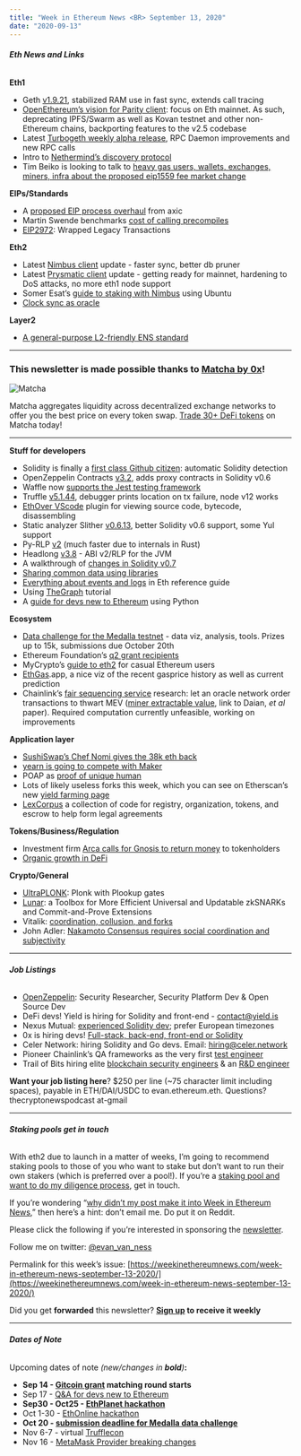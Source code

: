 ```yaml
---
title: "Week in Ethereum News <BR> September 13, 2020"
date: "2020-09-13"
---
```


###### **Eth News and Links**

**Eth1**

- Geth [v1.9.21](https://github.com/ethereum/go-ethereum/releases/tag/v1.9.21), stabilized RAM use in fast sync, extends call tracing
- [OpenEthereum’s vision for Parity client](https://medium.com/openethereum/vision-for-openethereum-ex-parity-client-eb7b11f6eef8): focus on Eth mainnet. As such, deprecating IPFS/Swarm as well as Kovan testnet and other non-Ethereum chains, backporting features to the v2.5 codebase
- Latest [Turbogeth weekly alpha release](https://github.com/ledgerwatch/turbo-geth/releases/tag/v2020.09.02), RPC Daemon improvements and new RPC calls
- Intro to [Nethermind’s discovery protocol](https://medium.com/nethermind-eth/introduction-to-nethermind-discovery-protocol-4bb17ea31d1f)
- Tim Beiko is looking to talk to [heavy gas users, wallets, exchanges, miners, infra about the proposed eip1559 fee market change](https://twitter.com/TimBeiko/status/1303028695641120770)

**EIPs/Standards**

- A [proposed EIP process overhaul](https://hackmd.io/@axic/eip-overhaul) from axic
- Martin Swende benchmarks [cost of calling precompiles](https://gist.github.com/holiman/7153e088af8941379cf21c0e4610d51f)
- [EIP2972](https://eips.ethereum.org/EIPS/eip-2972): Wrapped Legacy Transactions

**Eth2**

- Latest [Nimbus client](https://our.status.im/nimbus-update-september-11th/) update - faster sync, better db pruner
- Latest [Prysmatic client](https://medium.com/prysmatic-labs/eth-2-0-dev-update-56-road-to-mainnet-3fbd50dde484) update - getting ready for mainnet, hardening to DoS attacks, no more eth1 node support
- Somer Esat’s [guide to staking with Nimbus](https://medium.com/@SomerEsat/guide-to-staking-on-ethereum-2-0-ubuntu-medalla-nimbus-5f4b2b0f2d7c?source=friends_link&sk=ee272e7d2c5c53f9e69f302155cb1714) using Ubuntu
- [Clock sync as oracle](https://ethresear.ch/t/clock-sync-as-a-decentralized-trustless-oracle/7959)

**Layer2**

- [A general-purpose L2-friendly ENS standard](https://ethereum-magicians.org/t/a-general-purpose-l2-friendly-ens-standard/4591)

* * *

### **This newsletter is made possible thanks to [Matcha by 0x](https://matcha.xyz/)!**

![Matcha](https://weekinethereumnews.com/wp-content/uploads/2020/06/matcha-avatar.png)

Matcha aggregates liquidity across decentralized exchange networks to offer you the best price on every token swap. [Trade 30+ DeFi tokens](https://matcha.xyz/) on Matcha today!

* * *

**Stuff for developers**

- Solidity is finally a [first class Github citizen](https://twitter.com/NomicLabs/status/1303010441954762754): automatic Solidity detection
- OpenZeppelin Contracts [v3.2](https://forum.openzeppelin.com/t/openzeppelin-contracts-3-2/3783), adds proxy contracts in Solidity v0.6
- Waffle now [supports the Jest testing framework](https://medium.com/ethworks/introducing-waffle-support-for-jest-experimental-331f39d630bd)
- Truffle [v5.1.44](https://github.com/trufflesuite/truffle/releases/tag/v5.1.44), debugger prints location on tx failure, node v12 works
- [EthOver VScode](https://diligence.consensys.net/blog/2020/08/actionable-smart-contract-addresses-for-vscode/) plugin for viewing source code, bytecode, disassembling
- Static analyzer Slither [v0.6.13](https://github.com/crytic/slither/releases/tag/0.6.13), better Solidity v0.6 support, some Yul support
- Py-RLP [v2](https://pypi.org/project/rlp/2.0.0a1/) (much faster due to internals in Rust)
- Headlong [v3.8](https://github.com/esaulpaugh/headlong/releases/tag/v3.8.0) - ABI v2/RLP for the JVM
- A walkthrough of [changes in Solidity v0.7](https://forum.openzeppelin.com/t/changes-in-solidity-0-7-0/3758)
- [Sharing common data using libraries](https://medium.com/coinmonks/sharing-common-data-using-libraries-6573857d328c)
- [Everything about events and logs](https://medium.com/linum-labs/everything-you-ever-wanted-to-know-about-events-and-logs-on-ethereum-fec84ea7d0a5) in Eth reference guide
- Using [TheGraph](https://soliditydeveloper.com/thegraph/) tutorial
- A [guide for devs new to Ethereum](https://snakecharmers.ethereum.org/a-developers-guide-to-ethereum-pt-1/) using Python

**Ecosystem**

- [Data challenge for the Medalla testnet](https://ethereum.org/en/eth2/get-involved/medalla-data-challenge/) - data viz, analysis, tools. Prizes up to 15k, submissions due October 20th
- Ethereum Foundation’s [q2 grant recipients](https://blog.ethereum.org/2020/09/08/esp-q2-updates/)
- MyCrypto’s [guide to eth2](https://medium.com/mycrypto/eth2-0-everything-you-need-to-know-eb32fbfe0bd) for casual Ethereum users
- [EthGas](https://ethgas.app/).app, a nice viz of the recent gasprice history as well as current prediction
- Chainlink’s [fair sequencing service](https://blog.chain.link/chainlink-fair-sequencing-services-enabling-a-provably-fair-defi-ecosystem/) research: let an oracle network order transactions to thwart MEV ([miner extractable value](https://arxiv.org/pdf/1904.05234.pdf), link to Daian, _et al_ paper). Required computation currently unfeasible, working on improvements

**Application layer**

- [SushiSwap’s Chef Nomi gives the 38k eth back](https://twitter.com/NomiChef/status/1304442495342796800)
- [yearn is going to compete with Maker](https://medium.com/iearn/introducing-stablecredit-a-new-protocol-for-decentralized-lending-stablecoins-and-amms-7252a43ee56)
- POAP as [proof of unique human](https://medium.com/@poap/the-core-value-proposition-of-poap-explained-dc379aca332d)
- Lots of likely useless forks this week, which you can see on Etherscan’s new [yield farming page](https://etherscan.io/yieldfarms)
- [LexCorpus](https://medium.com/lexdaoism/enter-lexdao-corpus-contracts-df01d8518019) a collection of code for registry, organization, tokens, and escrow to help form legal agreements

**Tokens/Business/Regulation**

- Investment firm [Arca calls for Gnosis to return money](https://www.theblockcrypto.com/post/76453/arca-gnosis-defi-project-call) to tokenholders
- [Organic growth in DeFi](https://medium.com/@vadymnesterenko/organic-growth-in-defi-19f4d71c0c9f)

**Crypto/General**

- [UltraPLONK](https://hackmd.io/Iuu9P7S5Sca0TCoYJ-sFdA): Plonk with Plookup gates
- [Lunar](https://eprint.iacr.org/2020/1069): a Toolbox for More Efficient Universal and Updatable zkSNARKs and Commit-and-Prove Extensions
- Vitalik: [coordination, collusion, and forks](https://vitalik.ca/general/2020/09/11/coordination.html)
- John Adler: [Nakamoto Consensus requires social coordination and subjectivity](https://talk.lazyledger.io/t/nakamoto-consensus-requires-social-coordination-and-subjectivity/28)

* * *

###### **Job Listings**

- [OpenZeppelin](https://openzeppelin.com/jobs): Security Researcher, Security Platform Dev & Open Source Dev
- DeFi devs! Yield is hiring for Solidity and front-end - contact@yield.is
- Nexus Mutual: [experienced Solidity dev](https://angel.co/company/nexus-mutual-1/jobs/967538-smart-contract-engineer); prefer European timezones
- 0x is hiring devs! [Full-stack, back-end, front-end or Solidity](https://0x.org/about/jobs)
- Celer Network: hiring Solidity and Go devs. Email: hiring@celer.network
- Pioneer Chainlink’s QA frameworks as the very first [test engineer](https://careers.smartcontract.com/o/senior-software-engineer-test)
- Trail of Bits hiring elite [blockchain security engineers](https://jobs.lever.co/trailofbits/4f459855-3299-462f-9e73-299a840d5baf) & an [R&D engineer](https://jobs.lever.co/trailofbits/94f47428-7c88-43dd-846d-93e3d3059337)

**Want your job listing here**? $250 per line (~75 character limit including spaces), payable in ETH/DAI/USDC to evan.ethereum.eth. Questions? thecryptonewspodcast at-gmail

* * *

###### **Staking pools get in touch**

With eth2 due to launch in a matter of weeks, I’m going to recommend staking pools to those of you who want to stake but don’t want to run their own stakers (which is preferred over a pool!). If you’re a [staking pool and want to do my diligence process](https://twitter.com/evan_van_ness/status/1303695151814963200), get in touch.

If you’re wondering “[why didn’t my post make it into Week in Ethereum News](https://www.evanvanness.com/post/179914035841/why-didnt-my-post-make-the-newsletter),” then here’s a hint: don’t email me. Do put it on Reddit.

Please click the following if you’re interested in sponsoring the [newsletter](https://www.evanvanness.com/post/625741875743227904/evan-is-live-on-balancer).

Follow me on twitter: [@evan\_van\_ness](https://twitter.com/evan_van_ness)

Permalink for this week’s issue: [https://weekinethereumnews.com/week-in-ethereum-news-september-13-2020/](https://weekinethereumnews.com/week-in-ethereum-news-september-13-2020/)

Did you get **forwarded** this newsletter? **[Sign up](https://weekinethereum.substack.com/subscribe#about) to receive it weekly**

* * *

###### **Dates of Note**

Upcoming dates of note _(_new/changes in **bold**_)_**:**

- **Sep 14 - [Gitcoin grant](https://gitcoin.co/grants/) matching round starts**
- Sep 17 - [Q&A for devs new to Ethereum](https://twitter.com/ljxie/status/1301588925006319618)
- **Sep30 - Oct25 - [EthPlanet hackathon](https://ethplanet-hackathon.devfolio.co/)**
- Oct 1-30 - [EthOnline hackathon](https://www.ethonline.org/)
- **Oct 20 - [submission deadline for Medalla data challenge](https://ethereum.org/en/eth2/get-involved/medalla-data-challenge/)**
- Nov 6-7 - virtual [Trufflecon](https://www.trufflesuite.com/trufflecon2020)
- Nov 16 - [MetaMask Provider breaking changes](https://medium.com/metamask/breaking-changes-to-the-metamask-provider-its-happening-eebc91fff1a7)
